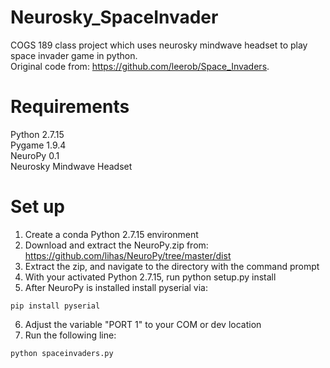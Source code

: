 # Neurosky_SpaceInvader
COGS 189 class project which uses neurosky mindwave headset to play space invader game in python.  
Original code from: https://github.com/leerob/Space_Invaders.  

# Requirements
Python 2.7.15  
Pygame 1.9.4  
NeuroPy 0.1  
Neurosky Mindwave Headset  

# Set up  
1) Create a conda Python 2.7.15 environment  
2) Download and extract the NeuroPy.zip from: https://github.com/lihas/NeuroPy/tree/master/dist  
3) Extract the zip, and navigate to the directory with the command prompt
4) With your activated Python 2.7.15, run python setup.py install
5) After NeuroPy is installed install pyserial via:
```
pip install pyserial
```
6) Adjust the variable "PORT 1" to your COM or dev location  
7) Run the following line:
```
python spaceinvaders.py
```
